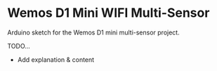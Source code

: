 # Wemos D1 Mini WIFI Multi-Sensor
Arduino sketch for the Wemos D1 mini multi-sensor project.

TODO...
- Add explanation & content